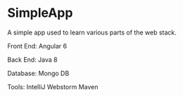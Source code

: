 # SimpleApp
A simple app used to learn various parts of the web stack.

Front End:
Angular 6

Back End:
Java 8

Database:
Mongo DB

Tools:
IntelliJ
Webstorm
Maven
